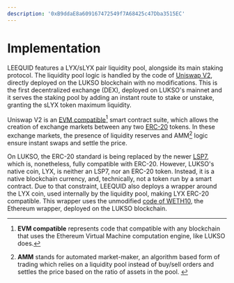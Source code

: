 ```yaml
---
description: '0xB9ddaE8a609167472549f7A68425c47Dba3515EC'
---
```


# Implementation

LEEQUID features a LYX/sLYX pair liquidity pool, alongside its main staking protocol. The liquidity pool logic is handled by the code of [Uniswap V2](https://ethereum.org/en/developers/tutorials/uniswap-v2-annotated-code/), directly deployed on the LUKSO blockchain with no modifications. This is the first decentralized exchange (DEX), deployed on LUKSO's mainnet and it serves the staking pool by adding an instant route to stake or unstake, granting the sLYX token maximum liquidity.

Uniswap V2 is an [EVM compatible](#user-content-fn-1)[^1] smart contract suite, which allows the creation of exchange markets between any two [ERC-20](https://eips.ethereum.org/EIPS/eip-20) tokens. In these exchange markets, the presence of liquidity reserves and AMM[^2] logic ensure instant swaps and settle the price.&#x20;

On LUKSO, the ERC-20 standard is being replaced by the newer [LSP7](https://docs.lukso.tech/standards/nft-2.0/LSP7-Digital-Asset/), which is, nonetheless, fully compatible with ERC-20. However, LUKSO's native coin, LYX, is neither an LSP7, nor an ERC-20 token. Instead, it is a native blockchain currency, and, technically, not a token run by a smart contract. Due to that constraint, LEEQUID also deploys a wrapper around the LYX coin, used internally by the liquidity pool, making LYX ERC-20 compatible. This wrapper uses the unmodified [code of WETH10](https://github.com/WETH10/WETH10), the Ethereum wrapper, deployed on the LUKSO blockchain.&#x20;

[^1]: **EVM compatible** represents code that compatible with any blockchain that uses the Ethereum Virtual Machine computation engine, like LUKSO does.

[^2]: **AMM** stands for automated market-maker, an algorithm based form of trading which relies on a liquidity pool instead of buy/sell orders and settles the price based on the ratio of assets in the pool.   &#x20;
